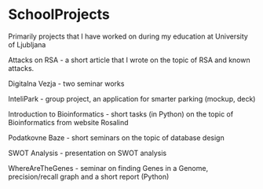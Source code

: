 # SchoolProjects
Primarily projects that I have worked on during my education at University of Ljubljana

Attacks on RSA - a short article that I wrote on the topic of RSA and known attacks.

Digitalna Vezja - two seminar works

InteliPark - group project, an application for smarter parking (mockup, deck)

Introduction to Bioinformatics - short tasks (in Python) on the topic of Bioinformatics from website Rosalind

Podatkovne Baze - short seminars on the topic of database design

SWOT Analysis - presentation on SWOT analysis

WhereAreTheGenes - seminar on finding Genes in a Genome, precision/recall graph and a short report (Python)
